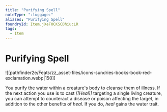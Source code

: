 ```yaml
---
title: "Purifying Spell"
noteType: ":luggage:"
aliases: "Purifying Spell"
foundryId: Item.jXeF0CKSCDhiucLR
tags:
  - Item
---
```


# Purifying Spell
![[pathfinder2e/Feats/zz_asset-files/icons-sundries-books-book-red-exclamation.webp|150]]

You purify the water within a creature's body to cleanse them of illness. If the next action you use is to cast _[[Heal]]_ targeting a single living creature, you can attempt to counteract a disease or poison affecting the target, in addition to the other benefits of _heal_. If you do, _heal_ gains the water trait.
